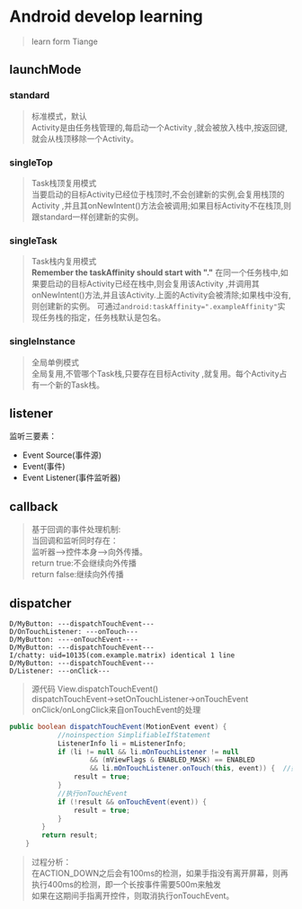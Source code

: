# Android develop learning
> learn form Tiange
## launchMode
### standard
> 标准模式，默认  
Activity是由任务栈管理的,每启动一个Activity ,就会被放入栈中,按返回键,就会从栈顶移除一个Activity。

### singleTop
> Task栈顶复用模式  
当要启动的目标Activity已经位于栈顶时,不会创建新的实例,会复用栈顶的Activity ,并且其onNewIntent()方法会被调用;如果目标Activity不在栈顶,则跟standard一样创建新的实例。

### singleTask
> Task栈内复用模式  
<b>Remember the taskAffinity should start with "."</b>
在同一个任务栈中,如果要启动的目标Activity已经在栈中,则会复用该Activity ,并调用其onNewIntent()方法,并且该Activity.上面的Activity会被清除;如果栈中没有,则创建新的实例。
可通过`android:taskAffinity=".exampleAffinity"`实现任务栈的指定，任务栈默认是包名。

### singleInstance
> 全局单例模式  
全局复用,不管哪个Task栈,只要存在目标Activity ,就复用。每个Activity占有一个新的Task栈。

## listener
监听三要素：
- Event Source(事件源)
- Event(事件)
- Event Listener(事件监听器)

## callback
> 基于回调的事件处理机制:  
> 当回调和监听同时存在：  
> 监听器-->控件本身-->向外传播。   
> return true:不会继续向外传播  
> return false:继续向外传播

## dispatcher
``` 
D/MyButton: ---dispatchTouchEvent---
D/OnTouchListener: ---onTouch---
D/MyButton: ----onTouchEvent----
D/MyButton: ---dispatchTouchEvent---
I/chatty: uid=10135(com.example.matrix) identical 1 line
D/MyButton: ---dispatchTouchEvent---
D/Listener: ---onClick---  
```
> 源代码  View.dispatchTouchEvent()  
> dispatchTouchEvent->setOnTouchListener->onTouchEvent
> onClick/onLongClick来自onTouchEvent的处理
```java
public boolean dispatchTouchEvent(MotionEvent event) {
            //noinspection SimplifiableIfStatement
            ListenerInfo li = mListenerInfo;
            if (li != null && li.mOnTouchListener != null
                    && (mViewFlags & ENABLED_MASK) == ENABLED
                    && li.mOnTouchListener.onTouch(this, event)) {  //如果自己定义的OnTouchListener为true,那么返回true
                result = true;
            }
            //执行onTouchEvent
            if (!result && onTouchEvent(event)) {
                result = true;
            }
        }
        return result;
    }
```
> 过程分析：  
> 在ACTION_DOWN之后会有100ms的检测，如果手指没有离开屏幕，则再执行400ms的检测，即一个长按事件需要500m来触发  
> 如果在这期间手指离开控件，则取消执行onTouchEvent。